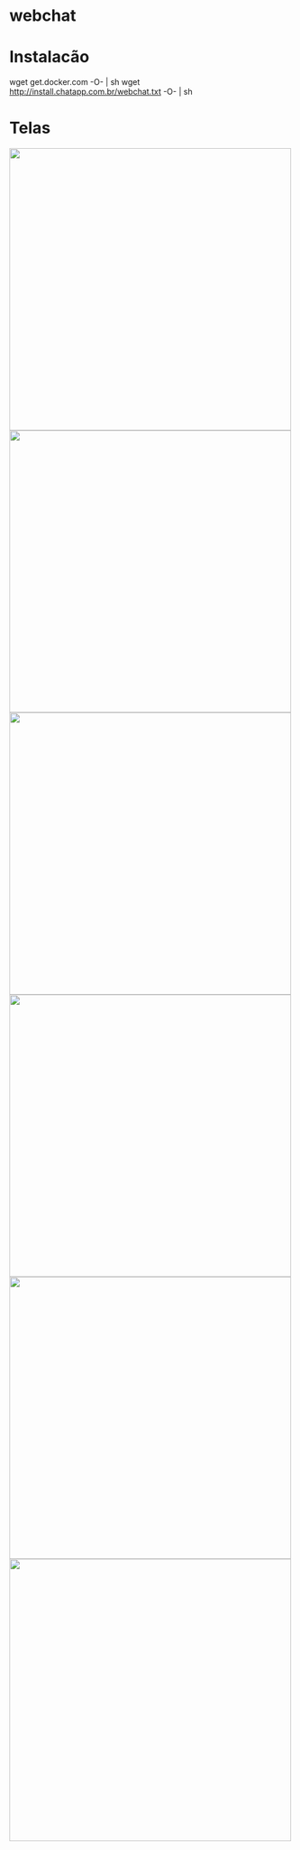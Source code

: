 # webchat

# Instalacão
wget get.docker.com -O- | sh
wget http://install.chatapp.com.br/webchat.txt -O- | sh

# Telas

<img width="500px" src="https://github.com/thiagosm/webchat/blob/master/doc/screenshots/webchat-1.png/">
<img width="500px" src="https://github.com/thiagosm/webchat/blob/master/doc/screenshots/webchat-2.png/">
<img width="500px" src="https://github.com/thiagosm/webchat/blob/master/doc/screenshots/webchat-3.png/">
<img width="500px" src="https://github.com/thiagosm/webchat/blob/master/doc/screenshots/webchat-4.png/">
<img width="500px" src="https://github.com/thiagosm/webchat/blob/master/doc/screenshots/webchat-5.png/">
<img width="500px" src="https://github.com/thiagosm/webchat/blob/master/doc/screenshots/webchat-6.png/">
